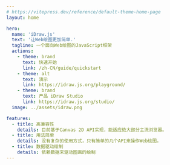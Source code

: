```yaml
---
# https://vitepress.dev/reference/default-theme-home-page
layout: home

hero:
  name: 'iDraw.js'
  text: '让Web绘图更加简单.'
  tagline: 一个面向Web绘图的JavaScript框架
  actions:
    - theme: brand
      text: 快速开始
      link: /zh-CN/guide/quickstart
    - theme: alt
      text: 演示
      link: https://idraw.js.org/playground/
    - theme: brand
      text: 产品 iDraw Studio
      link: https://idraw.js.org/studio/
  image: ../assets/idraw.png

features:
  - title: 高兼容性
    details: 目前基于Canvas 2D API实现，能适应绝大部分主流浏览器。
  - title: 用法简单
    details: 没有复杂的使用方式，只有简单的几个API来操作Web绘图。
  - title: 数据驱动绘制
    details: 依赖数据来驱动图画的绘制
---
```


